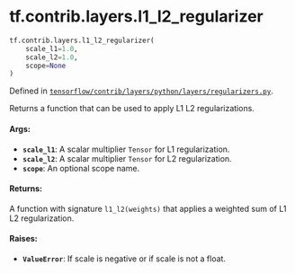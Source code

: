 <div itemscope itemtype="http://developers.google.com/ReferenceObject">
<meta itemprop="name" content="tf.contrib.layers.l1_l2_regularizer" />
<meta itemprop="path" content="Stable" />
</div>

# tf.contrib.layers.l1_l2_regularizer

``` python
tf.contrib.layers.l1_l2_regularizer(
    scale_l1=1.0,
    scale_l2=1.0,
    scope=None
)
```



Defined in [`tensorflow/contrib/layers/python/layers/regularizers.py`](https://www.tensorflow.org/code/tensorflow/contrib/layers/python/layers/regularizers.py).

Returns a function that can be used to apply L1 L2 regularizations.

#### Args:

* <b>`scale_l1`</b>: A scalar multiplier `Tensor` for L1 regularization.
* <b>`scale_l2`</b>: A scalar multiplier `Tensor` for L2 regularization.
* <b>`scope`</b>: An optional scope name.


#### Returns:

A function with signature `l1_l2(weights)` that applies a weighted sum of
L1 L2 regularization.


#### Raises:

* <b>`ValueError`</b>: If scale is negative or if scale is not a float.